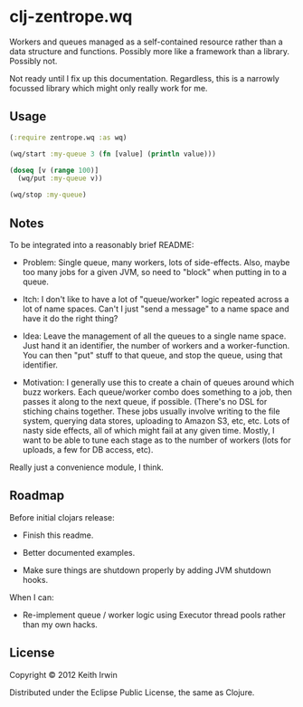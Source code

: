 <!-- -*- mode: markdown; mode: auto-fill; -*- -->

# clj-zentrope.wq

Workers and queues managed as a self-contained resource rather than a
data structure and functions. Possibly more like a framework than a
library. Possibly not.

Not ready until I fix up this documentation. Regardless, this is a
narrowly focussed library which might only really work for me.

## Usage

```clojure
(:require zentrope.wq :as wq)

(wq/start :my-queue 3 (fn [value] (println value)))

(doseq [v (range 100)]
  (wq/put :my-queue v))

(wq/stop :my-queue)
```

## Notes

To be integrated into a reasonably brief README:

 * Problem: Single queue, many workers, lots of side-effects. Also,
   maybe too many jobs for a given JVM, so need to "block" when
   putting in to a queue.

 * Itch: I don't like to have a lot of "queue/worker" logic repeated
   across a lot of name spaces. Can't I just "send a message" to a
   name space and have it do the right thing?

 * Idea: Leave the management of all the queues to a single name
   space. Just hand it an identifier, the number of workers and a
   worker-function. You can then "put" stuff to that queue, and stop
   the queue, using that identifier.

 * Motivation: I generally use this to create a chain of queues around
   which buzz workers. Each queue/worker combo does something to a
   job, then passes it along to the next queue, if possible. (There's
   no DSL for stiching chains together. These jobs usually involve
   writing to the file system, querying data stores, uploading to
   Amazon S3, etc, etc. Lots of nasty side effects, all of which might
   fail at any given time. Mostly, I want to be able to tune each
   stage as to the number of workers (lots for uploads, a few for DB
   access, etc).

Really just a convenience module, I think.

## Roadmap

Before initial clojars release:

 * Finish this readme.

 * Better documented examples.

 * Make sure things are shutdown properly by adding JVM shutdown hooks.

When I can:

 * Re-implement queue / worker logic using Executor thread pools
   rather than my own hacks.

## License

Copyright &copy; 2012 Keith Irwin

Distributed under the Eclipse Public License, the same as Clojure.
